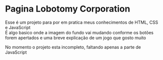 # Pagina Lobotomy Corporation
Esse é um projeto para por em pratica meus conhecimentos de HTML, CSS e JavaScript <br>
É algo basico onde a imagem do fundo vai mudando conforme os botões forem apertados e uma breve explicação de um jogo que gosto muito<br>

No momento o projeto esta incompleto, faltando apenas a parte de JavaScript
